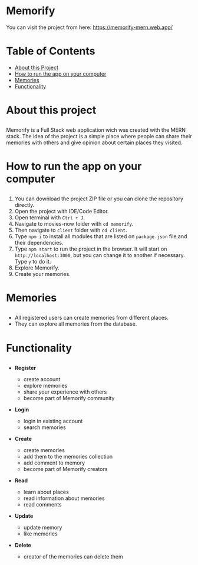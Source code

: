 # Memorify

You can visit the project from here: https://memorify-mern.web.app/

# Table of Contents
  - <a href="#about">About this Project</a>
  - <a href="#howtorun">How to run the app on your computer</a>
  - <a href="#memories">Memories</a>
  - <a href="#functionality">Functionality</a>

# <p id="about">About this project</p>

Memorify is a Full Stack web application wich was created with the MERN stack. The idea of the project is a simple place where people can share their memories with others and give opinion about certain places they visited.

# <p id="howtorun">How to run the app on your computer</p>

1. You can download the project ZIP file or you can clone the repository directly.
2. Open the project with IDE/Code Editor.
3. Open terminal with `Ctrl + J`.
4. Navigate to movies-now folder with `cd memorify`.
4. Then navigate to `client` folder with `cd client`.
5. Type `npm i` to install all modules that are listed on `package.json` file and their dependencies.
6. Type `npm start` to run the project in the browser. It will start on `http://localhost:3000`, but you can change it to another if necessary. Type `y` to do it.
7. Explore Memorify.
8. Create your memories.

# <p id="memories">Memories</p>

- All registered users can create memories from different places.
- They can explore all memories from the database.

# <p id="functionality">Functionality</p>

- <strong>Register</strong>
  - create account
  - explore memories
  - share your experience with others
  - become part of Memorify community

- <strong>Login</strong>
  - login in existing account
  - search memories

- <strong>Create</strong>
  - create memories
  - add them to the memories collection
  - add comment to memory
  - become part of Memorify creators

- <strong>Read</strong>
    - learn about places
    - read information about memories
    - read comments

- <strong>Update</strong>
    - update memory
    - like memories

- <strong>Delete</strong>
    - creator of the memories can delete them

